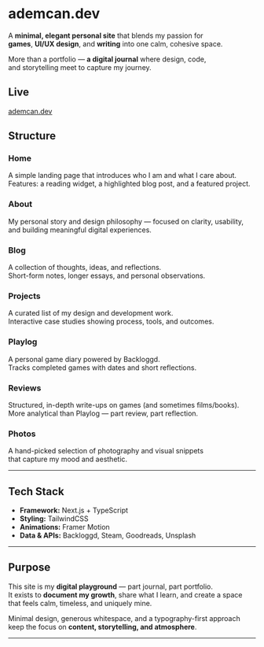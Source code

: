 # ademcan.dev

A **minimal, elegant personal site** that blends my passion for  
**games**, **UI/UX design**, and **writing** into one calm, cohesive space.

More than a portfolio — **a digital journal** where design, code,  
and storytelling meet to capture my journey.


## Live
[ademcan.dev](https://ademcan.dev)


## Structure

### Home  
A simple landing page that introduces who I am and what I care about.  
Features: a reading widget, a highlighted blog post, and a featured project.

### About  
My personal story and design philosophy — focused on clarity, usability,  
and building meaningful digital experiences.

### Blog  
A collection of thoughts, ideas, and reflections.  
Short-form notes, longer essays, and personal observations.

### Projects  
A curated list of my design and development work.  
Interactive case studies showing process, tools, and outcomes.

### Playlog  
A personal game diary powered by Backloggd.  
Tracks completed games with dates and short reflections.

### Reviews  
Structured, in-depth write-ups on games (and sometimes films/books).  
More analytical than Playlog — part review, part reflection.

### Photos  
A hand-picked selection of photography and visual snippets  
that capture my mood and aesthetic.

---

## Tech Stack

- **Framework:** Next.js + TypeScript  
- **Styling:** TailwindCSS  
- **Animations:** Framer Motion  
- **Data & APIs:** Backloggd, Steam, Goodreads, Unsplash  

---

## Purpose

This site is my **digital playground** — part journal, part portfolio.  
It exists to **document my growth**, share what I learn, and create a space  
that feels calm, timeless, and uniquely mine.

Minimal design, generous whitespace, and a typography-first approach  
keep the focus on **content, storytelling, and atmosphere**.

---